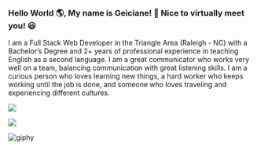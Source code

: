 ### Hello World :earth_americas:, My name is Geiciane! 👋 Nice to virtually meet you! 	:smiley:




I am a Full Stack Web Developer in the Triangle Area (Raleigh - NC) with a Bachelor’s Degree and 2+ years of professional experience in teaching English as a second language. I am a great communicator who works very well on a team, balancing communication with great listening skills. 
I am a curious person who loves learning new things, a hard worker who keeps working until the job is done, and someone who loves traveling and experiencing different cultures.

  <a href="https://instagram.com/thalialietz" target="_blank"><img src="https://img.shields.io/badge/-Instagram-%23E4405F?style=for-the-badge&logo=instagram&logoColor=white" target="_blank"></a>

  <a href="https://instagram.com/thalialietz" target="_blank"><img src="https://iconscout.com/icon-editor?state=XQAAAALLAAAAAAAAAABt__344_0E5kRU0jdD8oJXhW24foZMZcMjbxoPtOUffqn246eUDIfP2C-2FvYwbxqEvSbfk32RiF70BR9ELKxM-gxt-T7-0g_8011JigPzMzggI9heck7oW3DklqqyQXIJueA4iZtQOOGZeN5u8C3WHbhRfe8X5omTIV149SOn9Gl4kAZOyIe3fF1WKSjpKLKk9BzhfV6-RwrvqcgvNbg7zPref8nv_aD4o8yU2zfg5PbfFKiue7HRu9s37ueb6__YIgAA" target="_blank"></a>


<!-- ![Icon](https://user-images.githubusercontent.com/94714070/166166500-682ae543-0b52-471f-b686-c3d278d11b04.png) -->




![giphy](https://user-images.githubusercontent.com/94714070/163842937-04b5c6fd-9687-43a4-aa66-3d640cba1fbe.gif)


<!--
**geicibarham/geicibarham** is a ✨ ![Uploading Icon.png…]()
_special_ ✨ repository because its `README.md` (this file) appears on your GitHub profile.

Here are some ideas to get you started:

- 🔭 I’m currently working on ...
- 🌱 I’m currently learning ...
- 👯 I’m looking to collaborate on ...
- 🤔 I’m looking for help with ...
- 💬 Ask me about ...
- 📫 How to reach me: ...
- 😄 Pronouns: ...
- ⚡ Fun fact: ...
-->
